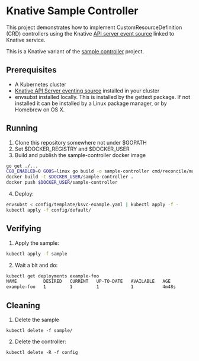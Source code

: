 # Knative Sample Controller

This project demonstrates how to implement CustomResourceDefinition (CRD) controllers using the
Knative [API server event source](https://github.com/knative/eventing-sources/tree/master/contrib/apiserver) linked to Knative service.

This is a Knative variant of the [sample controller](https://github.com/kubernetes/sample-controller) project.

## Prerequisites

- A Kubernetes cluster
- [Knative API Server eventing source](https://github.com/knative/eventing-sources/tree/master/contrib/apiserver/samples) installed in your cluster
- envsubst installed locally. This is installed by the gettext package. If not installed it can be installed by a Linux package manager, or by Homebrew on OS X.

## Running

1. Clone this repository somewhere not under $GOPATH
1. Set $DOCKER_REGISTRY and $DOCKER_USER
1. Build and publish the sample-controller docker image

```sh
go get ./...
CGO_ENABLED=0 GOOS=linux go build -o sample-controller cmd/reconcile/main.go
docker build -t $DOCKER_USER/sample-controller .
docker push $DOCKER_USER/sample-controller
```

4. Deploy:

```sh
envsubst < config/template/ksvc-example.yaml | kubectl apply -f -
kubectl apply -f config/default/
```

## Verifying

1. Apply the sample:
```sh
kubectl apply -f sample
```

2. Wait a bit and do:
```sh
kubectl get deployments example-foo
NAME          DESIRED   CURRENT   UP-TO-DATE   AVAILABLE   AGE
example-foo   1         1         1            1           4m48s
```

## Cleaning

1. Delete the sample

```shell
kubectl delete -f sample/
```

2. Delete the controller:

```she
kubectl delete -R -f config
```
